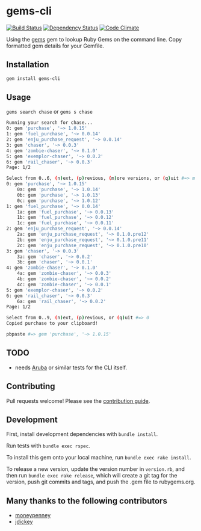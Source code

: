 gems-cli
========

[![Build Status](https://travis-ci.org/chaserx/gems-cli.svg?branch=master)](https://travis-ci.org/chaserx/gems-cli)
[![Dependency Status](https://gemnasium.com/chaserx/gems-cli.svg)](https://gemnasium.com/chaserx/gems-cli)
[![Code Climate](https://codeclimate.com/github/chaserx/gems-cli/badges/gpa.svg)](https://codeclimate.com/github/chaserx/gems-cli)

Using the [gems](https://github.com/rubygems/gems) gem to lookup Ruby Gems on
the command line. Copy formatted gem details for your Gemfile.

## Installation

```bash
gem install gems-cli
```

## Usage

`gems search chase` or `gems s chase`

```bash
Running your search for chase...
0: gem 'purchase', '~> 1.0.15'
1: gem 'fuel_purchase', '~> 0.0.14'
2: gem 'enju_purchase_request', '~> 0.0.14'
3: gem 'chaser', '~> 0.0.3'
4: gem 'zombie-chaser', '~> 0.1.0'
5: gem 'exemplor-chaser', '~> 0.0.2'
6: gem 'rail_chaser', '~> 0.0.3'
Page: 1/2

Select from 0..6, (n)ext, (p)revious, (m)ore versions, or (q)uit #=> m
0: gem 'purchase', '~> 1.0.15'
    0a: gem 'purchase', '~> 1.0.14'
    0b: gem 'purchase', '~> 1.0.13'
    0c: gem 'purchase', '~> 1.0.12'
1: gem 'fuel_purchase', '~> 0.0.14'
    1a: gem 'fuel_purchase', '~> 0.0.13'
    1b: gem 'fuel_purchase', '~> 0.0.12'
    1c: gem 'fuel_purchase', '~> 0.0.11'
2: gem 'enju_purchase_request', '~> 0.0.14'
    2a: gem 'enju_purchase_request', '~> 0.1.0.pre12'
    2b: gem 'enju_purchase_request', '~> 0.1.0.pre11'
    2c: gem 'enju_purchase_request', '~> 0.1.0.pre10'
3: gem 'chaser', '~> 0.0.3'
    3a: gem 'chaser', '~> 0.0.2'
    3b: gem 'chaser', '~> 0.0.1'
4: gem 'zombie-chaser', '~> 0.1.0'
    4a: gem 'zombie-chaser', '~> 0.0.3'
    4b: gem 'zombie-chaser', '~> 0.0.2'
    4c: gem 'zombie-chaser', '~> 0.0.1'
5: gem 'exemplor-chaser', '~> 0.0.2'
6: gem 'rail_chaser', '~> 0.0.3'
    6a: gem 'rail_chaser', '~> 0.0.2'
Page: 1/2

Select from 0..9, (n)ext, (p)revious, or (q)uit #=> 0
Copied purchase to your clipboard!
```

```bash
pbpaste #=> gem 'purchase', '~> 1.0.15'
```

## TODO

- needs [Aruba](https://github.com/cucumber/aruba) or similar tests for the CLI itself.

## Contributing

Pull requests welcome! Please see the [contribution guide](CONTRIBUTING.md).

## Development

First, install development dependencies with `bundle install`.

Run tests with `bundle exec rspec`.

To install this gem onto your local machine, run `bundle exec rake install`.

To release a new version, update the version number in `version.rb`, and then run `bundle exec rake release`, which will create a git tag for the version, push git commits and tags, and push the .gem file to rubygems.org.

## Many thanks to the following contributors

- [moneypenney](https://github.com/moneypenny)
- [jdickey](https://github.com/jdickey)
